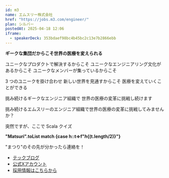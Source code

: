 ```yaml
---
id: m3
name: エムスリー株式会社
href: "https://jobs.m3.com/engineer/"
plan: シルバー
postedAt: 2025-04-18 12:06
iframe:
  - speakerDeck: 353bdaef98bc4b45bc2c13e7b2866ebb
---
```


<b>ギークな集団だからこそ世界の医療を変えられる</b>

ユニークなプロダクトで解決するからこそ
ユニークなエンジニアリング文化があるからこそ
ユニークなメンバーが集っているからこそ

3 つのユニークを掛け合わせ
新しい世界を見通すからこそ
医療を変えていくことができる

挑み続けるギークなエンジニア組織で
世界の医療の変革に挑戦し続けます

挑み続けるエムスリーのエンジニア組織で世界の医療の変革に挑戦してみませんか？

突然ですが、ここで Scala クイズ

<b>"Matsuri".toList match {case h::t=>f"${h}${(t.length/2)}"}</b>

"まつり"のその先が分かったら連絡を！

<ul>
  <li><a target="_blank" href="https://www.m3tech.blog">テックブログ</a></li>
  <li><a target="_blank" href="https://x.com/m3_engineering">公式Xアカウント</a></li>
  <li><a target="_blank" href="https://jobs.m3.com/engineer/">採用情報はこちらから</a></li>
</ul>
